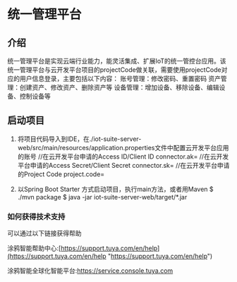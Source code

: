 # 统一管理平台
## 介绍
统一管理平台是实现云端行业能力，能灵活集成、扩展IoT的统一管控台应用。该统一管理平台与云开发平台项目的projectCode做关联，需要使用projectCode对应的用户信息登录，主要包括以下内容：
账号管理：修改密码、重置密码
资产管理：创建资产、修改资产、删除资产等
设备管理：增加设备、移除设备、编辑设备、控制设备等
## 启动项目
1. 将项目代码导入到IDE，在./iot-suite-server-web/src/main/resources/application.properties文件中配置云开发平台应用的账号
   //在云开发平台申请的Access ID/Client ID
   connector.ak=
   //在云开发平台申请的Access Secret/Client Secret
   connector.sk=
   //在云开发平台申请的Project Code
   project.code=

2. 以Spring Boot Starter 方式启动项目，执行main方法，或者用Maven
   $ ./mvn package
   $ java -jar iot-suite-server-web/target/*.jar

### 如何获得技术支持
可以通过以下链接获得帮助

涂鸦智能帮助中心:[https://support.tuya.com/en/help](https://support.tuya.com/en/help "https://support.tuya.com/en/help")

涂鸦智能全球化智能平台:[https://service.console.tuya.com ](https://service.console.tuya.com  "https://service.console.tuya.com ")

